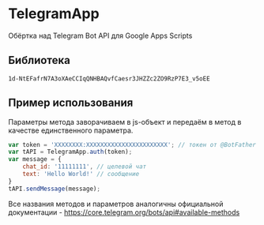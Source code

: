 # TelegramApp
Обёртка над Telegram Bot API для Google Apps Scripts

## Библиотека

```
1d-NtEFafrN7A3oXAeCCIqQNHBAQvfCaesr3JHZZc2ZO9RzP7E3_v5oEE
```

## Пример использования

Параметры метода заворачиваем в js-объект и передаём в метод в качестве единственного параметра. 

```javascript
var token = 'XXXXXXXX:XXXXXXXXXXXXXXXXXXXXXXX'; // токен от @BotFather
var tAPI = TelegramApp.auth(token);
var message = {
    chat_id: '11111111', // целевой чат
    text: 'Hello World!' // cообщение
}
tAPI.sendMessage(message);
```

Все названия методов и параметров аналогичны официальной документации - https://core.telegram.org/bots/api#available-methods
